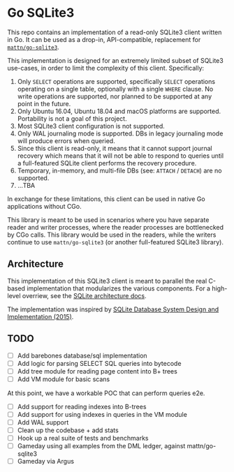 # Go SQLite3

This repo contains an implementation of a read-only SQLite3 client written in Go. It can be used as a drop-in, API-compatible, replacement for [`mattn/go-sqlite3`](https://github.com/mattn/go-sqlite3).

This implementation is designed for an extremely limited subset of SQLite3 use-cases, in order to limit the complexity of this client. Specifically:

1. Only `SELECT` operations are supported, specifically `SELECT` operations operating on a single table, optionally with a single `WHERE` clause. No write operations are supported, nor planned to be supported at any point in the future.
1. Only Ubuntu 16.04, Ubuntu 18.04 and macOS platforms are supported. Portability is not a goal of this project.
1. Most SQLite3 client configuration is not supported.
1. Only WAL journaling mode is supported. DBs in legacy journaling mode will produce errors when queried.
1. Since this client is read-only, it means that it cannot support journal recovery which means that it will not be able to respond to queries until a full-featured SQLite client performs the recovery procedure.
1. Temporary, in-memory, and multi-file DBs (see: `ATTACH` / `DETACH`) are no supported.
1. ...TBA

In exchange for these limitations, this client can be used in native Go applications without CGo.

This library is meant to be used in scenarios where you have separate reader and writer processes, where the reader processes are bottlenecked by CGo calls. This library would be used in the readers, while the writers continue to use `mattn/go-sqlite3` (or another full-featured SQLite3 library).

## Architecture

This implementation of this SQLite3 client is meant to parallel the real C-based implementation that modularizes the various components. For a high-level overriew, see the [SQLite architecture docs](https://www.sqlite.org/arch.html).

The implementation was inspired by [SQLite Database System Design and Implementation (2015)](https://books.google.com/books?id=OEJ1CQAAQBAJ).

## TODO

- [ ] Add barebones database/sql implementation
- [ ] Add logic for parsing SELECT SQL queries into bytecode
- [ ] Add tree module for reading page content into B+ trees
- [ ] Add VM module for basic scans

At this point, we have a workable POC that can perform queries e2e.

- [ ] Add support for reading indexes into B-trees
- [ ] Add support for using indexes in queries in the VM module
- [ ] Add WAL support
- [ ] Clean up the codebase + add stats
- [ ] Hook up a real suite of tests and benchmarks
- [ ] Gameday using all examples from the DML ledger, against mattn/go-sqlite3
- [ ] Gameday via Argus
